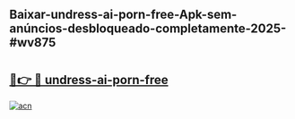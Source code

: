 ## Baixar-undress-ai-porn-free-Apk-sem-anúncios-desbloqueado-completamente-2025-#wv875

# <h2><a href="https://ainizakaria.my?title=undress-ai-porn-free&ref=20M">🔗👉 🔴 undress-ai-porn-free</a></h2>

[![acn](https://github.com/user-attachments/assets/0f9c940e-d8b0-45ae-aac7-cd30a18b3e1c)](https://ainizakaria.my?title=undress-ai-porn-free&ref=20M)

